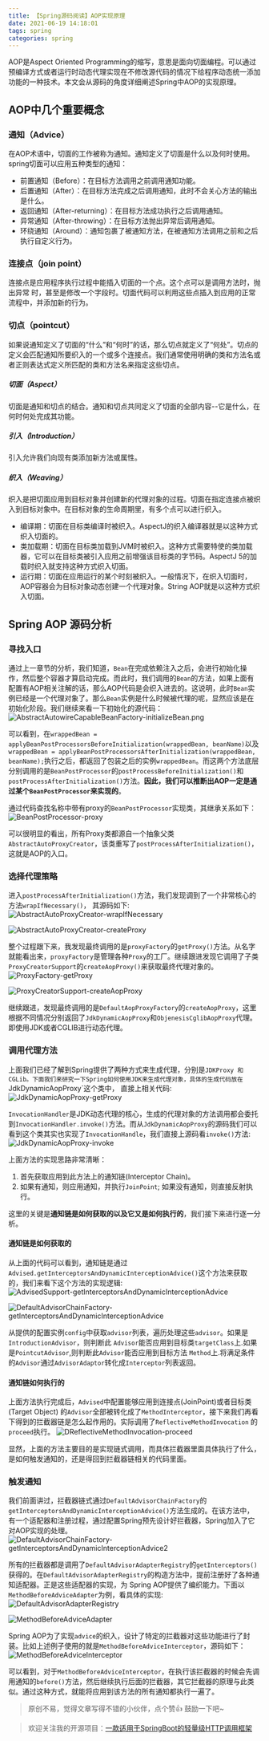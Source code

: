 ```yaml
---
title: 【Spring源码阅读】AOP实现原理
date: 2021-06-19 14:18:01
tags: spring
categories: spring
---
```


AOP是Aspect Oriented Programming的缩写，意思是面向切面编程。可以通过预编译方式或者运行时动态代理实现在不修改源代码的情况下给程序动态统一添加功能的一种技术。本文会从源码的角度详细阐述Spring中AOP的实现原理。

<!--more-->

## AOP中几个重要概念

### 通知（Advice）

在AOP术语中，切面的工作被称为通知。通知定义了切面是什么以及何时使用。spring切面可以应用五种类型的通知：

- 前置通知（Before）：在目标方法调用之前调用通知功能。
- 后置通知（After）：在目标方法完成之后调用通知，此时不会关心方法的输出是什么。
- 返回通知（After-returning）：在目标方法成功执行之后调用通知。
- 异常通知（After-throwing）：在目标方法抛出异常后调用通知。
- 环绕通知（Around）：通知包裹了被通知方法，在被通知方法调用之前和之后执行自定义行为。

### 连接点（join point）

连接点是应用程序执行过程中能插入切面的一个点。这个点可以是调用方法时，抛出异常 时，甚至是修改一个字段时。切面代码可以利用这些点插入到应用的正常流程中，并添加新的行为。

### 切点（pointcut）

如果说通知定义了切面的“什么”和“何时”的话，那么切点就定义了“何处”。切点的定义会匹配通知所要织入的一个或多个连接点。我们通常使用明确的类和方法名或者正则表达式定义所匹配的类和方法名来指定这些切点。

##### 切面（Aspect）

切面是通知和切点的结合。通知和切点共同定义了切面的全部内容--它是什么，在何时何处完成其功能。

##### 引入（Introduction）

引入允许我们向现有类添加新方法或属性。

##### 织入（Weaving）

织入是把切面应用到目标对象并创建新的代理对象的过程。切面在指定连接点被织入到目标对象中。在目标对象的生命周期里，有多个点可以进行织入。

- 编译期：切面在目标类编译时被织入。AspectJ的织入编译器就是以这种方式织入切面的。
- 类加载期：切面在目标类加载到JVM时被织入。这种方式需要特使的类加载器，它可以在目标类被引入应用之前增强该目标类的字节码。AspectJ 5的加载时织入就支持这种方式织入切面。
- 运行期：切面在应用运行的某个时刻被织入。一般情况下，在织入切面时，AOP容器会为目标对象动态创建一个代理对象。String AOP就是以这种方式织入切面。

## Spring AOP 源码分析

### 寻找入口

通过上一章节的分析，我们知道，`Bean`在完成依赖注入之后，会进行初始化操作，然后整个容器才算启动完成。而此时，我们调用的`Bean`的方法，如果上面有配置有AOP相关注解的话，那么AOP代码是会织入进去的。这说明，此时`Bean`实例已经是一个代理对象了。那么`Bean`实例是什么时候被代理的呢，显然应该是在初始化阶段。我们继续来看一下初始化的源代码：
![AbstractAutowireCapableBeanFactory-initializeBean.png](https://chentianming11.github.io/images/spring/aop/AbstractAutowireCapableBeanFactory-initializeBean.png)

可以看到，在`wrappedBean = applyBeanPostProcessorsBeforeInitialization(wrappedBean, beanName)`以及`wrappedBean = applyBeanPostProcessorsAfterInitialization(wrappedBean, beanName);`执行之后，都返回了包装之后的实例`wrappedBean`。而这两个方法底层分别调用的是`BeanPostProcessor`的`postProcessBeforeInitialization()`和`postProcessAfterInitialization()`方法。**因此，我们可以推断出AOP一定是通过某个`BeanPostProcessor`来实现的**。

通过代码查找名称中带有proxy的`BeanPostProcessor`实现类，其继承关系如下：
![BeanPostProcessor-proxy](https://chentianming11.github.io/images/spring/aop/BeanPostProcessor-proxy.png)

可以很明显的看出，所有Proxy类都源自一个抽象父类`AbstractAutoProxyCreator`，该类重写了`postProcessAfterInitialization()`，这就是AOP的入口。

### 选择代理策略

进入`postProcessAfterInitialization()`方法，我们发现调到了一个非常核心的方法`wrapIfNecessary()`， 其源码如下:
![AbstractAutoProxyCreator-wrapIfNecessary](https://chentianming11.github.io/images/spring/aop/AbstractAutoProxyCreator-wrapIfNecessary.png)

![AbstractAutoProxyCreator-createProxy](https://chentianming11.github.io/images/spring/aop/AbstractAutoProxyCreator-createProxy.png)

整个过程跟下来，我发现最终调用的是`proxyFactory`的`getProxy()`方法。从名字就能看出来，`proxyFactory`是管理各种`Proxy`的工厂。继续跟进发现它调用了子类`ProxyCreatorSupport`的`createAopProxy()`来获取最终代理对象的。
![ProxyFactory-getProxy](https://chentianming11.github.io/images/spring/aop/ProxyFactory-getProxy.png)

![ProxyCreatorSupport-createAopProxy](https://chentianming11.github.io/images/spring/aop/ProxyCreatorSupport-createAopProxy.png)

继续跟进，发现最终调用的是`DefaultAopProxyFactory`的`createAopProxy`，这里根据不同情况分别返回了`JdkDynamicAopProxy`和`ObjenesisCglibAopProxy`代理。即使用JDK或者CGLIB进行动态代理。

### 调用代理方法

上面我们已经了解到Spring提供了两种方式来生成代理，分别是`JDKProxy 和 CGLib。下面我们来研究一下Spring如何使用JDK来生成代理对象，具体的生成代码放在`JdkDynamicAopProxy`这个类中， 直接上相关代码:
![JdkDynamicAopProxy-getProxy](https://chentianming11.github.io/images/spring/aop/JdkDynamicAopProxy-getProxy.png)

`InvocationHandler`是JDK动态代理的核心，生成的代理对象的方法调用都会委托到`InvocationHandler.invoke()`方法。而从`JdkDynamicAopProxy`的源码我们可以看到这个类其实也实现了`InvocationHandle`，我们直接上源码看`invoke()`方法:
![JdkDynamicAopProxy-invoke](https://chentianming11.github.io/images/spring/aop/JdkDynamicAopProxy-invoke.png)

上面方法的实现思路非常清晰：

1. 首先获取应用到此方法上的通知链(Interceptor Chain)。
2. 如果有通知，则应用通知，并执行`JoinPoint`; 如果没有通知，则直接反射执行。

这里的关键是**通知链是如何获取的以及它又是如何执行的**，我们接下来进行逐一分析。

#### 通知链是如何获取的

从上面的代码可以看到，通知链是通过`Advised.getInterceptorsAndDynamicInterceptionAdvice()`这个方法来获取的，我们来看下这个方法的实现逻辑:
![AdvisedSupport-getInterceptorsAndDynamicInterceptionAdvice](https://chentianming11.github.io/images/spring/aop/AdvisedSupport-getInterceptorsAndDynamicInterceptionAdvice.png)

![DefaultAdvisorChainFactory-getInterceptorsAndDynamicInterceptionAdvice](https://chentianming11.github.io/images/spring/aop/DefaultAdvisorChainFactory-getInterceptorsAndDynamicInterceptionAdvice.png)

从提供的配置实例`config`中获取`advisor`列表，遍历处理这些`advisor`。如果是`IntroductionAdvisor`，则判断此 `Advisor`能否应用到目标类`targetClass`上.如果是`PointcutAdvisor`,则判断此`Advisor`能否应用到目标方法 `Method`上.将满足条件的`Advisor`通过`AdvisorAdaptor`转化成`Interceptor`列表返回。

#### 通知链如何执行的

上面方法执行完成后，`Advised`中配置能够应用到连接点(JoinPoint)或者目标类(Target Object) 的`Advisor`全部被转化成了`MethodInterceptor`，接下来我们再看下得到的拦截器链是怎么起作用的。实际调用了`ReflectiveMethodInvocation`
的`proceed`执行。
![DReflectiveMethodInvocation-proceed](https://chentianming11.github.io/images/spring/aop/ReflectiveMethodInvocation-proceed.png)

显然，上面的方法主要目的是实现链式调用，而具体拦截器里面具体执行了什么，是如何触发通知的，还是得回到拦截器链相关的代码里面。

### 触发通知

我们前面讲过，拦截器链式通过`DefaultAdvisorChainFactory`的`getInterceptorsAndDynamicInterceptionAdvice()`方法生成的。在该方法中，有一个适配器和注册过程，通过配置Spring预先设计好拦截器，Spring加入了它对AOP实现的处理。
![DefaultAdvisorChainFactory-getInterceptorsAndDynamicInterceptionAdvice2](https://chentianming11.github.io/images/spring/aop/DefaultAdvisorChainFactory-getInterceptorsAndDynamicInterceptionAdvice2.png)

所有的拦截器都是调用了`DefaultAdvisorAdapterRegistry`的`getInterceptors()`获得的。在`DefaultAdvisorAdapterRegistry`的构造方法中，提前注册好了各种通知适配器。正是这些适配器的实现，为 Spring AOP提供了编织能力。下面以`MethodBeforeAdviceAdapter`为例，看具体的实现:
![DefaultAdvisorAdapterRegistry](https://chentianming11.github.io/images/spring/aop/DefaultAdvisorAdapterRegistry.png)

![MethodBeforeAdviceAdapter](https://chentianming11.github.io/images/spring/aop/MethodBeforeAdviceAdapter.png)

Spring AOP为了实现`advice`的织入，设计了特定的拦截器对这些功能进行了封装。比如上述例子使用的就是`MethodBeforeAdviceInterceptor`，源码如下：
![MethodBeforeAdviceInterceptor](https://chentianming11.github.io/images/spring/aop/MethodBeforeAdviceInterceptor.png)

可以看到，对于`MethodBeforeAdviceInterceptor`，在执行该拦截器的时候会先调用通知的`before()`方法，然后继续执行后面的拦截器，其它拦截器的原理与此类似。通过这种方式，就能将应用到该方法的所有通知都执行一遍了。


> 原创不易，觉得文章写得不错的小伙伴，点个赞👍 鼓励一下吧~

> 欢迎关注我的开源项目：[一款适用于SpringBoot的轻量级HTTP调用框架](https://github.com/LianjiaTech/retrofit-spring-boot-starter)
